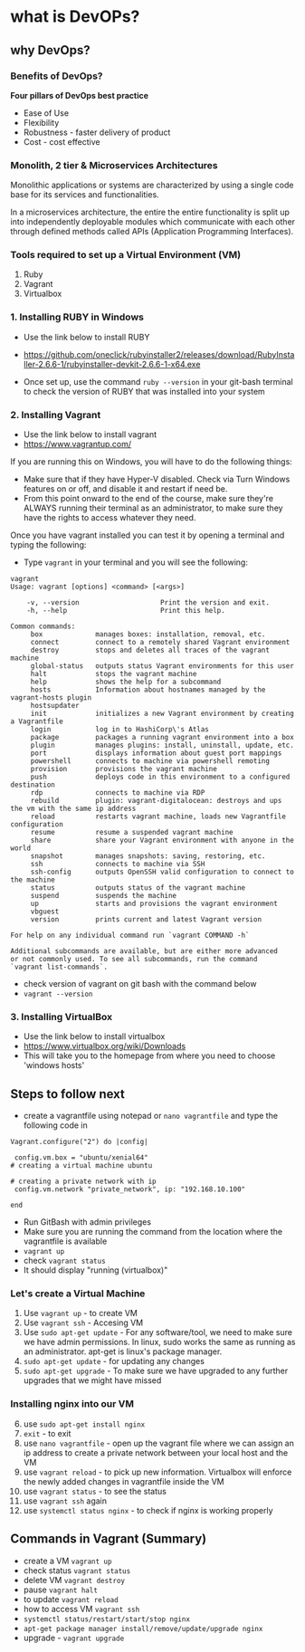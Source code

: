 # what is DevOPs?
## why DevOps?
### Benefits of DevOps?

**Four pillars of DevOps best practice**
- Ease of Use
- Flexibility
- Robustness - faster delivery of product
- Cost - cost effective

### Monolith, 2 tier & Microservices Architectures

Monolithic applications or systems are characterized by using a single code base for its services and functionalities.

In a microservices architecture, the entire the entire functionality is split up into independently deployable modules which communicate with each other through defined methods called APIs (Application Programming Interfaces).


### Tools required to set up a Virtual Environment (VM)

1. Ruby
2. Vagrant
3. Virtualbox

### 1. Installing RUBY in Windows
- Use the link below to install RUBY
- https://github.com/oneclick/rubyinstaller2/releases/download/RubyInstaller-2.6.6-1/rubyinstaller-devkit-2.6.6-1-x64.exe

- Once set up, use the command `ruby --version` in your git-bash terminal to check the version of RUBY that was installed into your system

### 2. Installing Vagrant

- Use the link below to install vagrant
- https://www.vagrantup.com/

If you are running this on Windows, you will have to do the following things:
- Make sure that if they have Hyper-V disabled. Check via Turn Windows features on or off, and disable it and restart if need be.
- From this point onward to the end of the course, make sure they're ALWAYS running their terminal as an administrator, to make sure they have the rights to access whatever they need.

Once you have vagrant installed you can test it by opening a terminal and typing the following:
- Type `vagrant` in your terminal and you will see the following:
```
vagrant
Usage: vagrant [options] <command> [<args>]

    -v, --version                    Print the version and exit.
    -h, --help                       Print this help.

Common commands:
     box             manages boxes: installation, removal, etc.
     connect         connect to a remotely shared Vagrant environment
     destroy         stops and deletes all traces of the vagrant machine
     global-status   outputs status Vagrant environments for this user
     halt            stops the vagrant machine
     help            shows the help for a subcommand
     hosts           Information about hostnames managed by the vagrant-hosts plugin
     hostsupdater    
     init            initializes a new Vagrant environment by creating a Vagrantfile
     login           log in to HashiCorp\'s Atlas
     package         packages a running vagrant environment into a box
     plugin          manages plugins: install, uninstall, update, etc.
     port            displays information about guest port mappings
     powershell      connects to machine via powershell remoting
     provision       provisions the vagrant machine
     push            deploys code in this environment to a configured destination
     rdp             connects to machine via RDP
     rebuild         plugin: vagrant-digitalocean: destroys and ups the vm with the same ip address
     reload          restarts vagrant machine, loads new Vagrantfile configuration
     resume          resume a suspended vagrant machine
     share           share your Vagrant environment with anyone in the world
     snapshot        manages snapshots: saving, restoring, etc.
     ssh             connects to machine via SSH
     ssh-config      outputs OpenSSH valid configuration to connect to the machine
     status          outputs status of the vagrant machine
     suspend         suspends the machine
     up              starts and provisions the vagrant environment
     vbguest         
     version         prints current and latest Vagrant version

For help on any individual command run `vagrant COMMAND -h`

Additional subcommands are available, but are either more advanced
or not commonly used. To see all subcommands, run the command
`vagrant list-commands`. 
```
- check version of vagrant on git bash with the command below
- `vagrant --version`


### 3. Installing VirtualBox

- Use the link below to install virtualbox
- https://www.virtualbox.org/wiki/Downloads
- This will take you to the homepage from where you need to choose 'windows hosts'

## Steps to follow next
- create a vagrantfile using notepad or `nano vagrantfile` and type the following code in
```
Vagrant.configure("2") do |config|

 config.vm.box = "ubuntu/xenial64"
# creating a virtual machine ubuntu 

# creating a private network with ip 
 config.vm.network "private_network", ip: "192.168.10.100"

end
```
- Run GitBash with admin privileges
- Make sure you are running the command from the location where the vagrantfile is available
- `vagrant up`
- check `vagrant status` 
- It should display "running (virtualbox)"

### Let's create a Virtual Machine 
1. Use `vagrant up` - to create VM
2. Use `vagrant ssh` - Accesing VM
3. Use `sudo apt-get update` - For any software/tool, we need to make sure we have admin permissions. In linux, sudo works the same as running as an administrator. apt-get is linux's package manager.
4. `sudo apt-get update` - for updating any changes 
5. `sudo apt-get upgrade` - To make sure we have upgraded to any further upgrades that we might have missed

### Installing nginx into our VM
6. use `sudo apt-get install nginx` 
7. `exit` - to exit 
8. use `nano vagrantfile` - open up the vagrant file where we can assign an ip address to create a private network between your local host and the VM
9. use `vagrant reload` - to pick up new information. Virtualbox will enforce the newly added changes in vagrantfile inside the VM
10. use `vagrant status` - to see the status
11. use `vagrant ssh` again
12. use `systemctl status nginx` - to check if nginx is working properly


## Commands in Vagrant (Summary)

- create a VM `vagrant up`
- check status `vagrant status`
- delete VM `vagrant destroy`
- pause `vagrant halt`
- to update `vagrant reload` 
- how to access VM `vagrant ssh`
- `systemctl status/restart/start/stop nginx`
- `apt-get package manager install/remove/update/upgrade nginx`
- upgrade - `vagrant upgrade`







